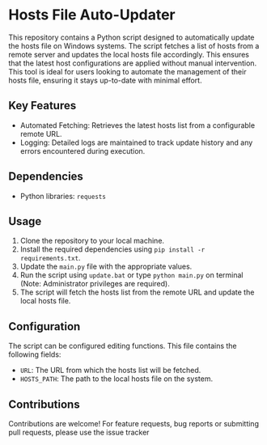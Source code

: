 # Hosts File Auto-Updater
This repository contains a Python script designed to automatically update the hosts file on Windows systems. The script fetches a list of hosts from a remote server and updates the local hosts file accordingly. This ensures that the latest host configurations are applied without manual intervention.
This tool is ideal for users looking to automate the management of their hosts file, ensuring it stays up-to-date with minimal effort.

## Key Features

- Automated Fetching: Retrieves the latest hosts list from a configurable remote URL.
- Logging: Detailed logs are maintained to track update history and any errors encountered during execution.

## Dependencies

- Python libraries: `requests`

## Usage

1. Clone the repository to your local machine.
2. Install the required dependencies using `pip install -r requirements.txt`.
3. Update the `main.py` file with the appropriate values.
4. Run the script using `update.bat` or type `python main.py` on terminal (Note: Administrator privileges are required).
5. The script will fetch the hosts list from the remote URL and update the local hosts file.

## Configuration

The script can be configured editing functions. This file contains the following fields:

- `URL`: The URL from which the hosts list will be fetched.
- `HOSTS_PATH`: The path to the local hosts file on the system.

## Contributions

Contributions are welcome! For feature requests, bug reports or submitting pull requests, please use the issue tracker